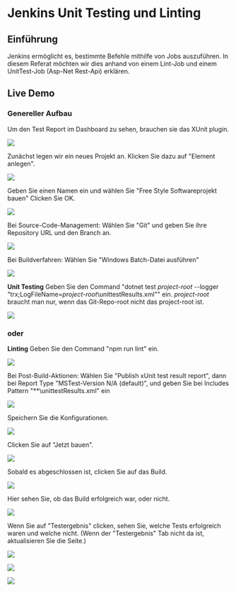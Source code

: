 # Jenkins Unit Testing und Linting

## Einführung

Jenkins ermöglicht es, bestimmte Befehle mithilfe von Jobs auszuführen. In diesem Referat möchten wir dies anhand von 
einem Lint-Job und einem UnitTest-Job (Asp-Net Rest-Api) erklären.

## Live Demo

### Genereller Aufbau

Um den Test Report im Dashboard zu sehen, brauchen sie das XUnit plugin.

![](https://github.com/NathalieHerzog/AngularLint/blob/main/Images/plugins.png)

Zunächst legen wir ein neues Projekt an. Klicken Sie dazu auf "Element anlegen".

![](https://github.com/NathalieHerzog/AngularLint/blob/main/Images/step1.png)

Geben Sie einen Namen ein und wählen Sie "Free Style Softwareprojekt bauen"
Clicken Sie OK.

![](https://github.com/NathalieHerzog/AngularLint/blob/main/Images/step2.png)

Bei Source-Code-Management:
Wählen Sie "Git" und geben Sie ihre Repository URL und den Branch an.

![](https://github.com/NathalieHerzog/AngularLint/blob/main/Images/step3.png)

Bei Buildverfahren:
Wählen Sie "Windows Batch-Datei ausführen"

![](https://github.com/NathalieHerzog/AngularLint/blob/main/Images/step4.png)

**Unit Testing** Geben Sie den Command "dotnet test *project-root* --logger "trx;LogFileName=*project-root*\unittestResults.xml"" ein. *project-root* braucht man nur, wenn das Git-Repo-root nicht das project-root ist. 

![](https://github.com/NathalieHerzog/AngularLint/blob/main/Images/step5.png)
  
### oder
    
**Linting** Geben Sie den Command "npm run lint" ein.

![](https://github.com/NathalieHerzog/AngularLint/blob/main/Images/step5-lint.PNG)

Bei Post-Build-Aktionen:
Wählen Sie "Publish xUnit test result report", dann bei Report Type "MSTest-Version N/A (default)", und geben Sie bei Includes Pattern "\*\*\unittestResults.xml" ein

![](https://github.com/NathalieHerzog/AngularLint/blob/main/Images/step6.png)

Speichern Sie die Konfigurationen.

![](https://github.com/NathalieHerzog/AngularLint/blob/main/Images/step7.png)

Clicken Sie auf "Jetzt bauen".

![](https://github.com/NathalieHerzog/AngularLint/blob/main/Images/step8.png)

Sobald es abgeschlossen ist, clicken Sie auf das Build.

![](https://github.com/NathalieHerzog/AngularLint/blob/main/Images/step9.png)

Hier sehen Sie, ob das Build erfolgreich war, oder nicht.

![](https://github.com/NathalieHerzog/AngularLint/blob/main/Images/step10.png)

Wenn Sie auf "Testergebnis" clicken, sehen Sie, welche Tests erfolgreich waren und welche nicht. (Wenn der "Testergebnis" Tab nicht da ist, aktualisieren Sie die Seite.)

![](https://github.com/NathalieHerzog/AngularLint/blob/main/Images/step11.png)

![](https://github.com/NathalieHerzog/AngularLint/blob/main/Images/step12.png)

![](https://github.com/NathalieHerzog/AngularLint/blob/main/Images/step13.png)

